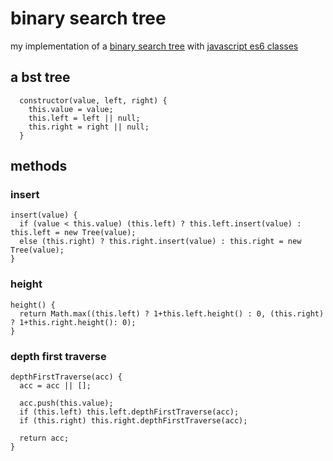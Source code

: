 # binary search tree
my implementation of a [binary search tree](https://en.wikipedia.org/wiki/Binary_search_tree) with [javascript es6 classes](https://developer.mozilla.org/en-US/docs/Web/JavaScript/Reference/Classes)

## a bst tree
```
  constructor(value, left, right) {
    this.value = value;
    this.left = left || null;
    this.right = right || null;
  }
```

## methods
### insert
```
insert(value) {
  if (value < this.value) (this.left) ? this.left.insert(value) : this.left = new Tree(value);
  else (this.right) ? this.right.insert(value) : this.right = new Tree(value);
}
```

### height
```
height() {
  return Math.max((this.left) ? 1+this.left.height() : 0, (this.right) ? 1+this.right.height(): 0);
}
```

### depth first traverse
```
depthFirstTraverse(acc) {
  acc = acc || [];

  acc.push(this.value);
  if (this.left) this.left.depthFirstTraverse(acc);
  if (this.right) this.right.depthFirstTraverse(acc);

  return acc;
}
```
